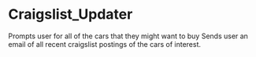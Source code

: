 # Craigslist_Updater

Prompts user for all of the cars that they might want to buy
Sends user an email of all recent craigslist postings of the cars of interest.
